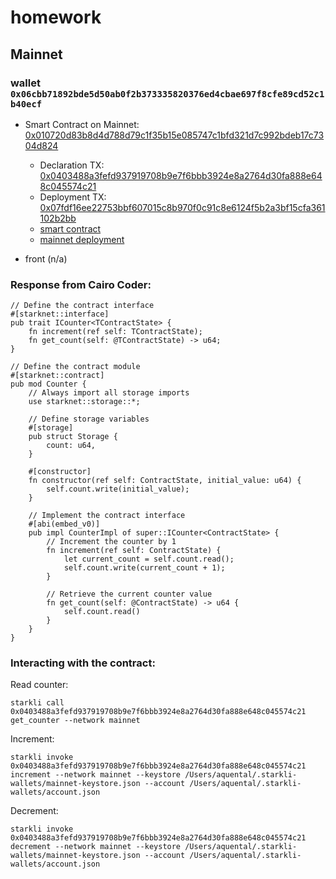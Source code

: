 # homework

## Mainnet

### wallet `0x06cbb71892bde5d50ab0f2b373335820376ed4cbae697f8cfe89cd52c1b40ecf`

- Smart Contract on Mainnet: [0x010720d83b8d4d788d79c1f35b15e085747c1bfd321d7c992bdeb17c7304d824](https://voyager.online/contract/0x010720d83b8d4d788d79c1f35b15e085747c1bfd321d7c992bdeb17c7304d824)

  - Declaration TX: [0x0403488a3fefd937919708b9e7f6bbb3924e8a2764d30fa888e648c045574c21](https://voyager.online/tx/0x403488a3fefd937919708b9e7f6bbb3924e8a2764d30fa888e648c045574c21)
  - Deployment TX: [0x07fdf16ee22753bbf607015c8b970f0c91c8e6124f5b2a3bf15cfa361102b2bb](https://voyager.online/tx/0x7fdf16ee22753bbf607015c8b970f0c91c8e6124f5b2a3bf15cfa361102b2bb)
  - [smart contract](./counter/README.md)
  - [mainnet deployment](./counter/scripts/mainnet-deployment.json)

- front (n/a)

### Response from Cairo Coder:

```cairo
// Define the contract interface
#[starknet::interface]
pub trait ICounter<TContractState> {
    fn increment(ref self: TContractState);
    fn get_count(self: @TContractState) -> u64;
}

// Define the contract module
#[starknet::contract]
pub mod Counter {
    // Always import all storage imports
    use starknet::storage::*;

    // Define storage variables
    #[storage]
    pub struct Storage {
        count: u64,
    }

    #[constructor]
    fn constructor(ref self: ContractState, initial_value: u64) {
        self.count.write(initial_value);
    }

    // Implement the contract interface
    #[abi(embed_v0)]
    pub impl CounterImpl of super::ICounter<ContractState> {
        // Increment the counter by 1
        fn increment(ref self: ContractState) {
            let current_count = self.count.read();
            self.count.write(current_count + 1);
        }

        // Retrieve the current counter value
        fn get_count(self: @ContractState) -> u64 {
            self.count.read()
        }
    }
}
```

### Interacting with the contract:

Read counter:

```shell
starkli call 0x0403488a3fefd937919708b9e7f6bbb3924e8a2764d30fa888e648c045574c21 get_counter --network mainnet
```

Increment:

```shell
starkli invoke 0x0403488a3fefd937919708b9e7f6bbb3924e8a2764d30fa888e648c045574c21 increment --network mainnet --keystore /Users/aquental/.starkli-wallets/mainnet-keystore.json --account /Users/aquental/.starkli-wallets/account.json
```

Decrement:

```shell
starkli invoke 0x0403488a3fefd937919708b9e7f6bbb3924e8a2764d30fa888e648c045574c21 decrement --network mainnet --keystore /Users/aquental/.starkli-wallets/mainnet-keystore.json --account /Users/aquental/.starkli-wallets/account.json
```
